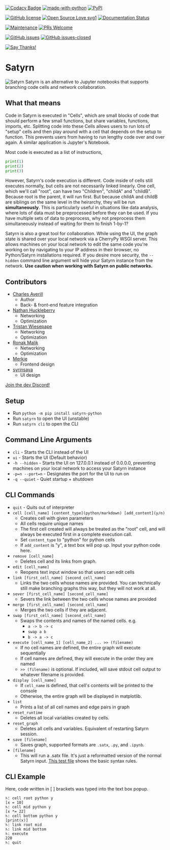 [![Codacy Badge](https://api.codacy.com/project/badge/Grade/5f7ad54d352245df9099321c281b2db2)](https://app.codacy.com/manual/CharlesAverill/satyrn?utm_source=github.com&utm_medium=referral&utm_content=CharlesAverill/satyrn&utm_campaign=Badge_Grade_Dashboard)
[![made-with-python](https://img.shields.io/badge/Made%20with-Python-1f425f.svg)](https://www.python.org/)
[![PyPI](https://img.shields.io/pypi/v/satyrn-python)](https://pypi.org/project/satyrn-python/)

[![GitHub license](https://img.shields.io/github/license/Naereen/StrapDown.js.svg)](https://github.com/CharlesAverill/satyrn/blob/master/LICENSE)
[![Open Source Love svg1](https://badges.frapsoft.com/os/v1/open-source.svg?v=103)](https://github.com/ellerbrock/open-source-badges/)
[![Documentation Status](https://readthedocs.org/projects/satyrn/badge/?version=latest)](https://satyrn.readthedocs.io/en/latest/?badge=latest)

[![Maintenance](https://img.shields.io/badge/Maintained%3F-yes-green.svg)](https://GitHub.com/CharlesAverill/satyrn/graphs/commit-activity)
[![PRs Welcome](https://img.shields.io/badge/PRs-welcome-brightgreen.svg?style=flat-square)](http://makeapullrequest.com)

[![GitHub issues](https://img.shields.io/github/issues/CharlesAverill/satyrn?label=open%20issues)](https://github.com/CharlesAverill/satyrn/issues)
[![GitHub issues-closed](https://img.shields.io/github/issues-closed-raw/CharlesAverill/satyrn?color=gree)](https://github.com/CharlesAverill/satyrn/issues?q=is%3Aissue+is%3Aclosed)

[![Say Thanks!](https://img.shields.io/badge/Say%20Thanks-!-1EAEDB.svg)](https://saythanks.io/to/charlesaverill20@gmail.com)

# Satyrn

![Satyrn](https://github.com/CharlesAverill/satyrn/blob/master/docs/media/cover.png?raw=true)
Satyrn is an alternative to Jupyter notebooks that supports branching code cells and network collaboration.

## What that means
Code in Satyrn is executed in "Cells", which are small blocks of code that should perform a few small functions, but share variables, functions, imports, etc. Splitting code into these Cells allows users to run lots of "setup" cells and then play around with a cell that depends on the setup to function. This prevents users from having to run lengthy code over and over again. A similar application is Jupyter's Notebook.

Most code is executed as a list of instructions,
```python
print(1)
print(2)
print(3)
```
However, Satyrn's code execution is different. Code inside of cells still executes normally, but cells are not necessarily linked linearly. One cell, which we'll call "root", can have two "Children", "childA" and "childB". Because root is the parent, it will run first. But because childA and childB are siblings on the same level in the heirarchy, they will be run <b>simultaneously</b>. This is particularly useful in situations like data analysis, where lots of data must be preprocessed before they can be used. If you have multiple sets of data to preprocess, why not preprocess them simultaneously instead of waiting for them to finish 1-by-1?

Satyrn is also a great tool for collaboration. While using the UI, the graph state is shared over your local network via a CherryPy WSGI server. This allows machines on your local network to edit the same code you're working on by navigating to your IP address in their browser, no Python/Satyrn installations required. If you desire more security, the `--hidden` command line argument will hide your Satyrn instance from the network. <b>Use caution when working with Satyrn on public networks.</b>

## Contributors
- [Charles Averill](https://github.com/CharlesAverill) 
  - Author
  - Back- & front-end feature integration
- [Nathan Huckleberry](https://github.com/Nathan-Huckleberry)
  - Networking
  - Optimization
- [Tristan Wiesepape](https://github.com/qwetboy10)
  - Networking
  - Optimization
- [Ronak Malik](https://github.com/BeyondPerception)
  - Networking
  - Optimization
- [Merkie](https://githuh.com/Merkie)
  - Frontend design
- [syrinsaya](https://github.com/syrinsaya)
  - UI design

[Join the dev Discord!](https://discord.gg/AEZtttJ)

## Setup
- Run `python -m pip install satyrn-python`
- Run `satyrn` to open the UI (unstable)
- Run `satyrn cli` to open the CLI

## Command Line Arguments
- `cli` - Starts the CLI instead of the UI
- `ui` - Starts the UI (Default behavior)
- `-h --hidden` - Starts the UI on 127.0.0.1 instead of 0.0.0.0, preventing machines on your local network to access 
your Satyrn instance
- `-p=n --port=n` - Designates the port for the UI to run on
- `-q --quiet` - Quiet startup + shutdown

## CLI Commands
- `quit` - Quits out of interpreter
- `cell [cell_name] [content_type](python/markdown) [add_content](y/n)`
    - Creates cell with given parameters
    - All cells require unique names
    - The first cell created will always be treated as the "root" cell, and will always be executed first in a complete execution call.
    - Set `content_type` to "python" for python cells
    - If `add_content` is "y", a text box will pop up. Input your python code here.
- `remove [cell_name]`
    - Deletes cell and its links from graph. 
- `edit [cell_name]`
    - Reopens text input window so that users can edit cells
- `link [first_cell_name] [second_cell_name]`
    - Links the two cells whose names are provided. You can technically still make branching graphs this way, but they
    will not work at all.
- `sever [first_cell_name] [second_cell_name]`
    - Severs the link between the two cells whose names are provided
- `merge [first_cell_name] [second_cell_name]`
    - Merges the two cells if they are adjacent.
- `swap [first_cell_name] [second_cell_name]`
    - Swaps the contents and names of the named cells. e.g. 
        - `a -> b -> c`
        - `swap a b`
        - `b -> a -> c`
- `execute [cell_name_1] [cell_name_2] ... >> (filename)`
    - If no cell names are defined, the entire graph will execute sequentially
    - If cell names are defined, they will execute in the order they are named
    - `>> (filename)` is optional. If included, will save stdout cell output to whatever filename is provided.
- `display [cell_name]`
    - If `cell_name` is defined, that cell's contents will be printed to the console
    - Otherwise, the entire graph will be displayed in matplotlib.
- `list`
    - Prints a list of all cell names and edge pairs in graph
- `reset_runtime`
    - Deletes all local variables created by cells.
- `reset_graph`
    - Deletes all cells and variables. Equivalent of restarting Satyrn session.
- `save [filename]`
    - Saves graph, supported formats are `.satx`, `.py`, and `.ipynb`.
- `[filename]`
    - This will run a .satx file. It's just a reformatted version of the normal Satyrn input. [This test file](examples/syntax_example.satx) shows the basic syntax rules.

## CLI Example
Here, code written in [ ] brackets was typed into the text box popup.
```
♄: cell root python y
[x = 10]
♄: cell mid python y
[x *= 22]
♄: cell bottom python y
[print(x)]
♄: link root mid
♄: link mid bottom
♄: execute
220
♄: quit
```
